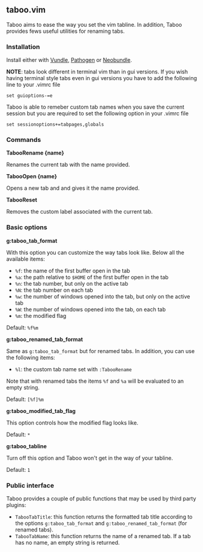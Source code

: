 ## taboo.vim

Taboo aims to ease the way you set the vim tabline. In addition, Taboo provides fews useful utilities for renaming tabs.

### Installation

Install either with [Vundle](https://github.com/gmarik/vundle), [Pathogen](https://github.com/tpope/vim-pathogen) or [Neobundle](https://github.com/Shougo/neobundle.vim).

**NOTE**: tabs look different in terminal vim than in gui versions. If you wish having terminal style tabs even in gui versions you have to add the following line to your .vimrc file
```vim
set guioptions-=e
```

Taboo is able to remeber custom tab names when you save the current session but you are required to set the following option in your .vimrc file
```vim
set sessionoptions+=tabpages,globals
```

### Commands

**TabooRename {name}**

Renames the current tab with the name provided.

**TabooOpen {name}**

Opens a new tab and and gives it the name provided.

**TabooReset**

Removes the custom label associated with the current tab.

### Basic options

**g:taboo\_tab\_format**

With this option you can customize the way tabs look like. Below all the available items:

- `%f`: the name of the first buffer open in the tab
- `%a`: the path relative to `$HOME` of the first buffer open in the tab
- `%n`: the tab number, but only on the active tab
- `%N`: the tab number on each tab
- `%w`: the number of windows opened into the tab, but only on the active tab
- `%W`: the number of windows opened into the tab, on each tab
- `%m`: the modified flag

Default: ` %f%m `

**g:taboo\_renamed\_tab\_format**

Same as `g:taboo_tab_format` but for renamed tabs. In addition, you can use the following items:

- `%l`: the custom tab name set with `:TabooRename`

Note that with renamed tabs the items `%f` and `%a` will be evaluated to an empty string.

Default: ` [%f]%m `

**g:taboo\_modified\_tab\_flag**

This option controls how the modified flag looks like.

Default: `*`

**g:taboo\_tabline**

Turn off this option and Taboo won't get in the way of your tabline.

Default: `1`

### Public interface

Taboo provides a couple of public functions that may be used by third party plugins:

- `TabooTabTitle`: this function returns the formatted tab title according to the options `g:taboo_tab_format` and `g:taboo_renamed_tab_format` (for renamed tabs).
- `TabooTabName`: this function returns the name of a renamed tab. If a tab has no name, an empty string is returned.
